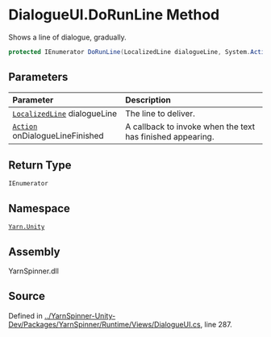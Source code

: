 # DialogueUI.DoRunLine Method

Shows a line of dialogue, gradually.


```csharp
protected IEnumerator DoRunLine(LocalizedLine dialogueLine, System.Action onDialogueLineFinished)
```

## Parameters
|Parameter|Description|
|:---|:---|
|[`LocalizedLine`](/api/csharp/yarn.unity/localizedline.md) dialogueLine|The line to deliver.|
|[`Action`](https://docs.microsoft.com/dotnet/api/System.Action) onDialogueLineFinished|A callback to invoke when the text has finished appearing.|
## Return Type
`IEnumerator`


## Namespace
[`Yarn.Unity`](/api/csharp/yarn.unity/README.md)

## Assembly
YarnSpinner.dll

## Source
Defined in [../YarnSpinner-Unity-Dev/Packages/YarnSpinner/Runtime/Views/DialogueUI.cs](https://github.com/YarnSpinnerTool/YarnSpinner-Unity//blob/develop/Runtime/Views/DialogueUI.cs#L287), line 287.

